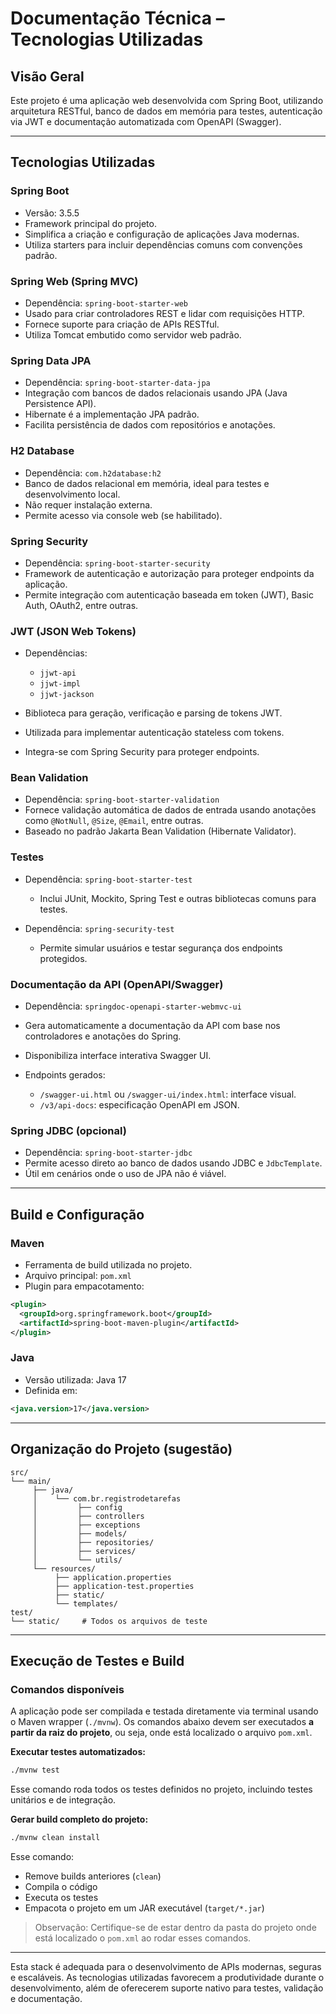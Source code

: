 
# Documentação Técnica – Tecnologias Utilizadas

## Visão Geral

Este projeto é uma aplicação web desenvolvida com Spring Boot, utilizando arquitetura RESTful, banco de dados em memória para testes, autenticação via JWT e documentação automatizada com OpenAPI (Swagger).

---

## Tecnologias Utilizadas

### Spring Boot

* Versão: 3.5.5
* Framework principal do projeto.
* Simplifica a criação e configuração de aplicações Java modernas.
* Utiliza starters para incluir dependências comuns com convenções padrão.

### Spring Web (Spring MVC)

* Dependência: `spring-boot-starter-web`
* Usado para criar controladores REST e lidar com requisições HTTP.
* Fornece suporte para criação de APIs RESTful.
* Utiliza Tomcat embutido como servidor web padrão.

### Spring Data JPA

* Dependência: `spring-boot-starter-data-jpa`
* Integração com bancos de dados relacionais usando JPA (Java Persistence API).
* Hibernate é a implementação JPA padrão.
* Facilita persistência de dados com repositórios e anotações.

### H2 Database

* Dependência: `com.h2database:h2`
* Banco de dados relacional em memória, ideal para testes e desenvolvimento local.
* Não requer instalação externa.
* Permite acesso via console web (se habilitado).

### Spring Security

* Dependência: `spring-boot-starter-security`
* Framework de autenticação e autorização para proteger endpoints da aplicação.
* Permite integração com autenticação baseada em token (JWT), Basic Auth, OAuth2, entre outras.

### JWT (JSON Web Tokens)

* Dependências:

  * `jjwt-api`
  * `jjwt-impl`
  * `jjwt-jackson`
* Biblioteca para geração, verificação e parsing de tokens JWT.
* Utilizada para implementar autenticação stateless com tokens.
* Integra-se com Spring Security para proteger endpoints.

### Bean Validation

* Dependência: `spring-boot-starter-validation`
* Fornece validação automática de dados de entrada usando anotações como `@NotNull`, `@Size`, `@Email`, entre outras.
* Baseado no padrão Jakarta Bean Validation (Hibernate Validator).

### Testes

* Dependência: `spring-boot-starter-test`

  * Inclui JUnit, Mockito, Spring Test e outras bibliotecas comuns para testes.
* Dependência: `spring-security-test`

  * Permite simular usuários e testar segurança dos endpoints protegidos.

### Documentação da API (OpenAPI/Swagger)

* Dependência: `springdoc-openapi-starter-webmvc-ui`
* Gera automaticamente a documentação da API com base nos controladores e anotações do Spring.
* Disponibiliza interface interativa Swagger UI.
* Endpoints gerados:

  * `/swagger-ui.html` ou `/swagger-ui/index.html`: interface visual.
  * `/v3/api-docs`: especificação OpenAPI em JSON.

### Spring JDBC (opcional)

* Dependência: `spring-boot-starter-jdbc`
* Permite acesso direto ao banco de dados usando JDBC e `JdbcTemplate`.
* Útil em cenários onde o uso de JPA não é viável.

---

## Build e Configuração

### Maven

* Ferramenta de build utilizada no projeto.
* Arquivo principal: `pom.xml`
* Plugin para empacotamento:

```xml
<plugin>
  <groupId>org.springframework.boot</groupId>
  <artifactId>spring-boot-maven-plugin</artifactId>
</plugin>
```

### Java

* Versão utilizada: Java 17
* Definida em:

```xml
<java.version>17</java.version>
```

---

## Organização do Projeto (sugestão)

```
src/
└── main/
     ├── java/
     │    └── com.br.registrodetarefas
     │         ├── config
     │         ├── controllers
     │         ├── exceptions
     │         ├── models/
     │         ├── repositories/
     │         ├── services/
     │         └── utils/
     └── resources/
          ├── application.properties
          ├── application-test.properties
          ├── static/
          └── templates/
test/
└── static/     # Todos os arquivos de teste
```

---

## Execução de Testes e Build

### Comandos disponíveis

A aplicação pode ser compilada e testada diretamente via terminal usando o Maven wrapper (`./mvnw`). Os comandos abaixo devem ser executados **a partir da raiz do projeto**, ou seja, onde está localizado o arquivo `pom.xml`.

**Executar testes automatizados:**

```bash
./mvnw test
```

Esse comando roda todos os testes definidos no projeto, incluindo testes unitários e de integração.

**Gerar build completo do projeto:**

```bash
./mvnw clean install
```

Esse comando:

* Remove builds anteriores (`clean`)
* Compila o código
* Executa os testes
* Empacota o projeto em um JAR executável (`target/*.jar`)

> Observação: Certifique-se de estar dentro da pasta do projeto onde está localizado o `pom.xml` ao rodar esses comandos.

---

Esta stack é adequada para o desenvolvimento de APIs modernas, seguras e escaláveis. As tecnologias utilizadas favorecem a produtividade durante o desenvolvimento, além de oferecerem suporte nativo para testes, validação e documentação.


